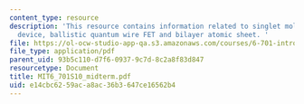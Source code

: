 ```yaml
---
content_type: resource
description: 'This resource contains information related to singlet molecule two-terminal
  device, ballistic quantum wire FET and bilayer atomic sheet. '
file: https://ol-ocw-studio-app-qa.s3.amazonaws.com/courses/6-701-introduction-to-nanoelectronics-spring-2010/e14cbc6259aca8ac36b3647ce16562b4_MIT6_701S10_midterm.pdf
file_type: application/pdf
parent_uid: 93b5c110-d7f6-0937-9c7d-8c2a8f83d847
resourcetype: Document
title: MIT6_701S10_midterm.pdf
uid: e14cbc62-59ac-a8ac-36b3-647ce16562b4
---
```


